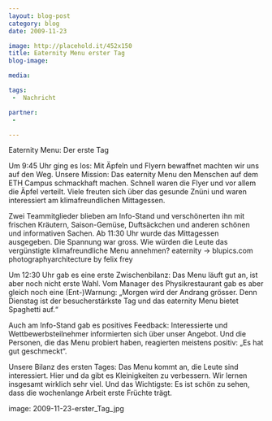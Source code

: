 ```yaml
---
layout: blog-post
category: blog
date: 2009-11-23

image: http://placehold.it/452x150
title: Eaternity Menu erster Tag
blog-image:  

media: 

tags:
 -  Nachricht

partner:
 -  

---
```


Eaternity Menu: Der erste Tag

Um 9:45 Uhr ging es los: Mit Äpfeln und Flyern bewaffnet  machten wir uns auf den Weg.  Unsere Mission: Das eaternity Menu den Menschen auf dem ETH Campus schmackhaft machen. Schnell waren die Flyer und vor allem die Äpfel verteilt. Viele freuten sich über das gesunde Znüni und waren interessiert am klimafreundlichen Mittagessen.

Zwei Teammitglieder blieben am Info-Stand und verschönerten ihn mit frischen Kräutern, Saison-Gemüse, Duftsäckchen und anderen schönen und informativen Sachen. Ab 11:30 Uhr wurde das Mittagessen ausgegeben. Die Spannung war gross. Wie würden die Leute das vergünstigte klimafreundliche Menu annehmen?
eaternity -> blupics.com photographyarchitecture by felix frey

Um 12:30 Uhr gab es eine erste Zwischenbilanz: Das Menu läuft gut an, ist aber noch nicht erste Wahl. Vom Manager des Physikrestaurant gab es aber  gleich noch eine (Ent-)Warnung: „Morgen wird der Andrang grösser. Denn Dienstag ist der besucherstärkste Tag und das eaternity Menu bietet Spaghetti auf.“

Auch am Info-Stand gab es positives Feedback: Interessierte und Wettbewerbsteilnehmer informierten sich über unser Angebot. Und die Personen, die das Menu probiert haben, reagierten meistens positiv: „Es hat gut geschmeckt“.

Unsere Bilanz des ersten Tages: Das Menu kommt an, die Leute sind interessiert. Hier und da gibt es Kleinigkeiten zu verbessern. Wir lernen insgesamt wirklich sehr viel. Und das Wichtigste: Es ist schön zu sehen, dass die wochenlange Arbeit erste Früchte trägt.

image: 2009-11-23-erster_Tag_jpg

 
